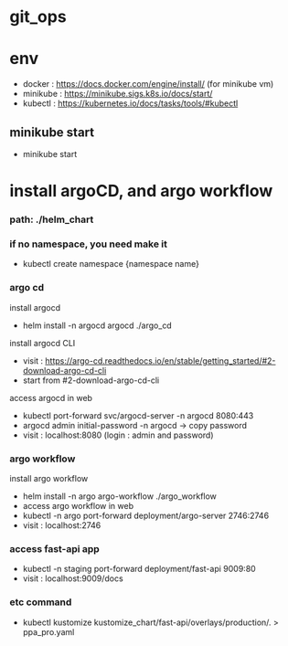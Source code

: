 # git_ops

# env 
- docker : https://docs.docker.com/engine/install/ (for minikube vm)
- minikube : https://minikube.sigs.k8s.io/docs/start/
- kubectl : https://kubernetes.io/docs/tasks/tools/#kubectl

## minikube start
- minikube start

# install argoCD, and argo workflow

### path: ./helm_chart
### if no namespace, you need make it
- kubectl create namespace {namespace name}
### argo cd
install argocd
- helm install -n argocd argocd ./argo_cd

install argocd CLI 
- visit : https://argo-cd.readthedocs.io/en/stable/getting_started/#2-download-argo-cd-cli
- start from #2-download-argo-cd-cli
  
access argocd in web
- kubectl port-forward svc/argocd-server -n argocd 8080:443
- argocd admin initial-password -n argocd -> copy password
- visit : localhost:8080 (login : admin and password)

### argo workflow
install argo workflow
- helm install -n argo argo-workflow ./argo_workflow
- access argo workflow in web
- kubectl -n argo port-forward deployment/argo-server 2746:2746
- visit : localhost:2746

### access fast-api app
- kubectl -n staging port-forward deployment/fast-api 9009:80
- visit : localhost:9009/docs


### etc command
- kubectl kustomize kustomize_chart/fast-api/overlays/production/. > ppa_pro.yaml

